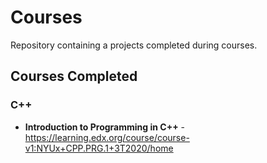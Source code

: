 # Courses
Repository containing a projects completed during courses.

## Courses Completed

### C++
- **Introduction to Programming in C++** - https://learning.edx.org/course/course-v1:NYUx+CPP.PRG.1+3T2020/home
